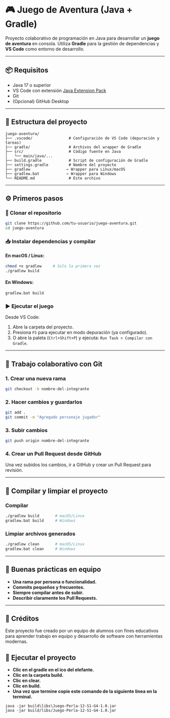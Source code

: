 # 🎮 Juego de Aventura (Java + Gradle)

Proyecto colaborativo de programación en Java para desarrollar un **juego de aventura** en consola. Utiliza **Gradle** para la gestión de dependencias y **VS Code** como entorno de desarrollo.

---

## 📦 Requisitos

- Java 17 o superior
- VS Code con extensión [Java Extension Pack](https://marketplace.visualstudio.com/items?itemName=vscjava.vscode-java-pack)
- Git
- (Opcional) GitHub Desktop

---

## 🧱 Estructura del proyecto

```
juego-aventura/
├── .vscode/                # Configuración de VS Code (depuración y tareas)
├── gradle/                 # Archivos del wrapper de Gradle
├── src/                    # Código fuente en Java
│   └── main/java/...
├── build.gradle            # Script de configuración de Gradle
├── settings.gradle         # Nombre del proyecto
├── gradlew                ← Wrapper para Linux/macOS
├── gradlew.bat            ← Wrapper para Windows
└── README.md               # Este archivo
```

---

## ⚙️ Primeros pasos

### 🔁 Clonar el repositorio

```bash
git clone https://github.com/tu-usuario/juego-aventura.git
cd juego-aventura
```

### 📥 Instalar dependencias y compilar

#### En **macOS / Linux**:

```bash
chmod +x gradlew     # Solo la primera vez
./gradlew build
```

#### En **Windows**:

```bash
gradlew.bat build
```

### ▶️ Ejecutar el juego

Desde VS Code:
1. Abre la carpeta del proyecto.
2. Presiona `F5` para ejecutar en modo depuración (ya configurado).
3. O abre la paleta (`Ctrl+Shift+P`) y ejecuta: `Run Task > Compilar con Gradle`.

---

## 🤝 Trabajo colaborativo con Git

### 1. Crear una nueva rama

```bash
git checkout -b nombre-del-integrante
```

### 2. Hacer cambios y guardarlos

```bash
git add .
git commit -m "Agregado personaje jugador"
```

### 3. Subir cambios

```bash
git push origin nombre-del-integrante
```

### 4. Crear un Pull Request desde GitHub

Una vez subidos los cambios, ir a GitHub y crear un Pull Request para revisión.

---

## 🧪 Compilar y limpiar el proyecto

### Compilar

```bash
./gradlew build       # macOS/Linux
gradlew.bat build     # Windows
```

### Limpiar archivos generados

```bash
./gradlew clean       # macOS/Linux
gradlew.bat clean     # Windows
```

---

## 🧠 Buenas prácticas en equipo

- **Una rama por persona o funcionalidad.**
- **Commits pequeños y frecuentes.**
- **Siempre compilar antes de subir.**
- **Describir claramente los Pull Requests.**

---

## 🧩 Créditos

Este proyecto fue creado por un equipo de alumnos con fines educativos para aprender trabajo en equipo y desarrollo de software con herramientas modernas.

## 🧩 Ejecutar el proyecto
- **Clic en el gradle en el ico del elefante.**
- **Clic en la carpeta build.**
- **Clic en clear.**
- **Clic en build.**
- **Una vez que termine copie este comando de la siguiente linea en la terminal.**
```
java -jar build\libs\Juego-Perla-12-S1-G4-1.0.jar
java -jar build/libs/Juego-Perla-12-S1-G4-1.0.jar 
```